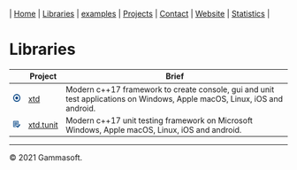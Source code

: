 | [Home](home.md) | [Libraries](libraries.md) | [examples](examples.md) | [Projects](https://sourceforge.net/u/gammasoft71) | [Contact](contact.md) | [Website](https://gammasoft71.wixsite.com/gammasoft) | [Statistics](statistics.md) |

# Libraries

|                                                                                                  | Project                                                                        | Brief                                                                                                                      |
|--------------------------------------------------------------------------------------------------|--------------------------------------------------------------------------------|----------------------------------------------------------------------------------------------------------------------------|
| [![](pictures/xtd.png)](https://github.com/gammasoft71/xtd/tree/master/docs/home.md)             | [xtd](https://github.com/gammasoft71/xtd/tree/master/docs/home.md)             | Modern c++17 framework to create console, gui and unit test applications on  Windows, Apple macOS, Linux, iOS and android. |
| [![](pictures/xtd.tunit.png)](https://github.com/gammasoft71/xtd_tunit/tree/master/docs/home.md) | [xtd.tunit](https://github.com/gammasoft71/xtd_tunit/tree/master/docs/home.md) | Modern c++17 unit testing framework on Microsoft Windows, Apple macOS, Linux, iOS and android.                             |

______________________________________________________________________________________________

© 2021 Gammasoft.
